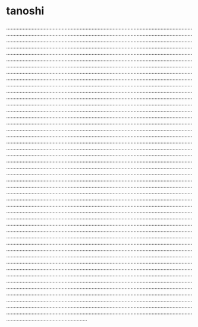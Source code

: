 # tanoshi

..............................................................................................................................................................................................................................................................................................................................................................................................................................................................................................................................................................................................................................................................................................................................................................................................................................................................................................................................................................................................................................................................................................................................................................................................................................................................................................................................................................................................................................................................................................................................................................................................................................................................................................................................................................................................................................................................................................................................................................................................................................................................................................................................................................................................................................................................................................................................................................................................................................................................................................................................................................................................................................................................................................................................................................................................................................................................................................................................................................................................................................................................................................................................................................................................................................................................................................................................................................................................................................................................................................................................................................................................................................................................................................................................................................................................................................................................................................................................................................................................................................................................................................................................................................................................................................................................................................................................................................................................................................................................................................................................................................................................................................................................................................................................................................................................................................................................................................................................................................................................................................................................................................................................................................................................................................................................................................................................................................................................................................................................................................................................................................................................................................................................................................................................................................................................................................................................................................................................................................................................